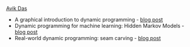 [Avik Das](https://avikdas.com/)
- A graphical introduction to dynamic programming - [blog post](https://avikdas.com/2019/04/15/a-graphical-introduction-to-dynamic-programming.html)
- Dynamic programming for machine learning: Hidden Markov Models - [blog post](https://avikdas.com/2019/06/24/dynamic-programming-for-machine-learning-hidden-markov-models.html)
- Real-world dynamic programming: seam carving - [blog post](https://medium.com/swlh/real-world-dynamic-programming-seam-carving-9d11c5b0bfca)
